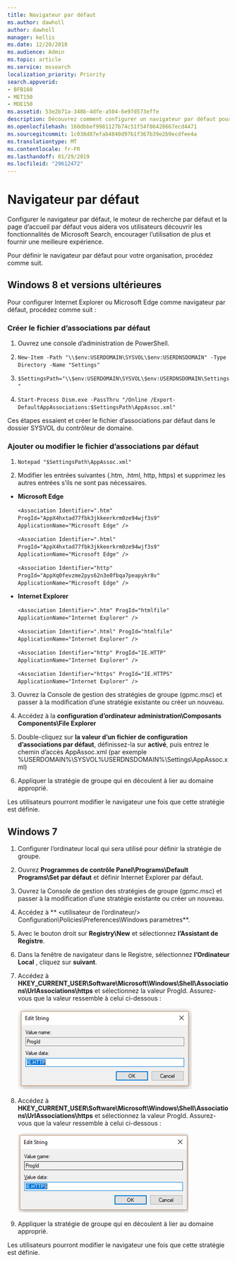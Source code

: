 ```yaml
---
title: Navigateur par défaut
ms.author: dawholl
author: dawholl
manager: kellis
ms.date: 12/20/2018
ms.audience: Admin
ms.topic: article
ms.service: mssearch
localization_priority: Priority
search.appverid:
- BFB160
- MET150
- MOE150
ms.assetid: 53e2b71a-348b-4dfe-a504-6e97d573effe
description: Découvrez comment configurer un navigateur par défaut pour l’entreprise avec Microsoft Search.
ms.openlocfilehash: 160dbbef9981127b74c51f54f86428667ecd4471
ms.sourcegitcommit: 1c038d87efab4840d97b1f367b39e2b9ecdfee4a
ms.translationtype: MT
ms.contentlocale: fr-FR
ms.lasthandoff: 01/29/2019
ms.locfileid: "29612472"
---
```

# <a name="set-default-browser"></a>Navigateur par défaut

Configurer le navigateur par défaut, le moteur de recherche par défaut et la page d’accueil par défaut vous aidera vos utilisateurs découvrir les fonctionnalités de Microsoft Search, encourager l’utilisation de plus et fournir une meilleure expérience.
  
Pour définir le navigateur par défaut pour votre organisation, procédez comme suit.
  
## <a name="windows-8-and-above"></a>Windows 8 et versions ultérieures

Pour configurer Internet Explorer ou Microsoft Edge comme navigateur par défaut, procédez comme suit :
  
### <a name="create-default-associations-file"></a>Créer le fichier d’associations par défaut

1. Ouvrez une console d’administration de PowerShell.
    
2.  `New-Item -Path "\\$env:USERDOMAIN\SYSVOL\$env:USERDNSDOMAIN" -Type Directory -Name "Settings"`
    
3.  `$SettingsPath="\\$env:USERDOMAIN\SYSVOL\$env:USERDNSDOMAIN\Settings"`
    
4.  `Start-Process Dism.exe -PassThru "/Online /Export-DefaultAppAssociations:$SettingsPath\AppAssoc.xml"`
    
Ces étapes essaient et créer le fichier d’associations par défaut dans le dossier SYSVOL du contrôleur de domaine.
  
### <a name="add-or-edit-the-default-associations-file"></a>Ajouter ou modifier le fichier d’associations par défaut

1. `Notepad "$SettingsPath\AppAssoc.xml"`
    
2. Modifier les entrées suivantes (.htm, .html, http, https) et supprimez les autres entrées s’ils ne sont pas nécessaires.
    
  - **Microsoft Edge**
    
     `<Association Identifier=".htm" ProgId="AppX4hxtad77fbk3jkkeerkrm0ze94wjf3s9" ApplicationName="Microsoft Edge" />`
  
     `<Association Identifier=".html" ProgId="AppX4hxtad77fbk3jkkeerkrm0ze94wjf3s9" ApplicationName="Microsoft Edge" />`
  
     `<Association Identifier="http" ProgId="AppXq0fevzme2pys62n3e0fbqa7peapykr8v" ApplicationName="Microsoft Edge" />`
    
  - **Internet Explorer**
    
     `<Association Identifier=".htm" ProgId="htmlfile" ApplicationName="Internet Explorer" />`
  
     `<Association Identifier=".html" ProgId="htmlfile" ApplicationName="Internet Explorer" />`
  
     `<Association Identifier="http" ProgId="IE.HTTP" ApplicationName="Internet Explorer" />`
  
     `<Association Identifier="https" ProgId="IE.HTTPS" ApplicationName="Internet Explorer" />`
    
3. Ouvrez la Console de gestion des stratégies de groupe (gpmc.msc) et passer à la modification d’une stratégie existante ou créer un nouveau.
    
1. Accédez à la **configuration d’ordinateur administration\Composants Components\File Explorer**
    
2. Double-cliquez sur **la valeur d’un fichier de configuration d’associations par défaut**, définissez-la sur **activé**, puis entrez le chemin d’accès AppAssoc.xml (par exemple %USERDOMAIN%\SYSVOL\%USERDNSDOMAIN%\Settings\AppAssoc.xml)
    
4. Appliquer la stratégie de groupe qui en découlent à lier au domaine approprié.
    
Les utilisateurs pourront modifier le navigateur une fois que cette stratégie est définie.
  
## <a name="windows-7"></a>Windows 7

1. Configurer l’ordinateur local qui sera utilisé pour définir la stratégie de groupe.
    
1. Ouvrez **Programmes de contrôle Panel\Programs\Default Programs\Set par défaut** et définir Internet Explorer par défaut. 
    
2. Ouvrez la Console de gestion des stratégies de groupe (gpmc.msc) et passer à la modification d’une stratégie existante ou créer un nouveau.
    
1. Accédez à ** \<utilisateur de l’ordinateur/\> Configuration\Policies\Preferences\Windows paramètres**.
    
2. Avec le bouton droit sur **Registry\New** et sélectionnez **l’Assistant de Registre**.
    
3. Dans la fenêtre de navigateur dans le Registre, sélectionnez **l’Ordinateur Local** , cliquez sur **suivant**.
    
4. Accédez à **HKEY_CURRENT_USER\Software\Microsoft\Windows\Shell\Associations\UrlAssociations\https** et sélectionnez la valeur ProgId. Assurez-vous que la valeur ressemble à celui ci-dessous : 
    
    ![Sélectionner une valeur ProgID de modification de la chaîne](media/f6173dcc-b898-4967-8c40-4b0fe411a92b.png)
  
5. Accédez à **HKEY_CURRENT_USER\Software\Microsoft\Windows\Shell\Associations\UrlAssociations\https** et sélectionnez la valeur ProgId. Assurez-vous que la valeur ressemble à celui ci-dessous : 
    
    ![Sélectionnez ProgId pour le protocole HTTPS dans la chaîne de modification](media/3519e13b-4fe7-4d15-946c-82fd50fc49bb.png)
  
3. Appliquer la stratégie de groupe qui en découlent à lier au domaine approprié.
    
Les utilisateurs pourront modifier le navigateur une fois que cette stratégie est définie.